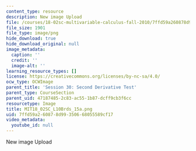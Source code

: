 ```yaml
---
content_type: resource
description: New image Upload
file: /courses/18-02sc-multivariable-calculus-fall-2010/7ffd59a260878d99350668055589cf17_MIT18_02SC_L10Brds_15a.png
file_size: 1901
file_type: image/png
hide_download: true
hide_download_original: null
image_metadata:
  caption: ''
  credit: ''
  image-alt: ''
learning_resource_types: []
license: https://creativecommons.org/licenses/by-nc-sa/4.0/
ocw_type: OCWImage
parent_title: 'Session 30: Second Derivative Test'
parent_type: CourseSection
parent_uid: 47187485-2c83-ac55-1b87-dcff9cb3f6cc
resourcetype: Image
title: MIT18_02SC_L10Brds_15a.png
uid: 7ffd59a2-6087-8d99-3506-68055589cf17
video_metadata:
  youtube_id: null
---
```

New image Upload